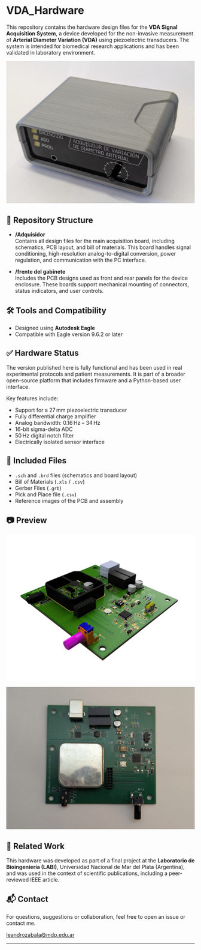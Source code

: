 # VDA_Hardware

This repository contains the hardware design files for the **VDA Signal Acquisition System**, a device developed for the non-invasive measurement of **Arterial Diameter Variation (VDA)** using piezoelectric transducers. The system is intended for biomedical research applications and has been validated in laboratory environment.

![Preview of the device](Fotos/equipo_terminado_perspectiva.jpg)
## 📁 Repository Structure

- **/Adquisidor**  
  Contains all design files for the main acquisition board, including schematics, PCB layout, and bill of materials. This board handles signal conditioning, high-resolution analog-to-digital conversion, power regulation, and communication with the PC interface.

- **/frente del gabinete**  
  Includes the PCB designs used as front and rear panels for the device enclosure. These boards support mechanical mounting of connectors, status indicators, and user controls.

## 🛠️ Tools and Compatibility

- Designed using **Autodesk Eagle**  
- Compatible with Eagle version 9.6.2 or later

## ✅ Hardware Status

The version published here is fully functional and has been used in real experimental protocols and patient measurements. It is part of a broader open-source platform that includes firmware and a Python-based user interface.

Key features include:

- Support for a 27 mm piezoelectric transducer
- Fully differential charge amplifier
- Analog bandwidth: 0.16 Hz – 34 Hz
- 16-bit sigma-delta ADC
- 50 Hz digital notch filter
- Electrically isolated sensor interface

## 📂 Included Files

- `.sch` and `.brd` files (schematics and board layout)
- Bill of Materials (`.xls` / `.csv`)
- Gerber Files (`.grb`)
- Pick and Place file (`.csv`)
- Reference images of the PCB and assembly
  
## 📷 Preview

![PCB Render](Fotos/Render_PCB_Perspective_transparent.png)

![PCB Photo](Fotos/PCB_shield.jpg)

## 🧩 Related Work

This hardware was developed as part of a final project at the **Laboratorio de Bioingeniería (LABI)**, Universidad Nacional de Mar del Plata (Argentina), and was used in the context of scientific publications, including a peer-reviewed IEEE article.

## 📬 Contact

For questions, suggestions or collaboration, feel free to open an issue or contact me.

[leandrozabala@mdp.edu.ar](leandrozabala@mdp.edu.ar)

---
